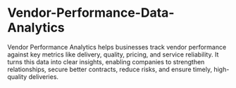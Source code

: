# Vendor-Performance-Data-Analytics
Vendor Performance Analytics helps businesses track vendor performance against key metrics like delivery, quality, pricing, and service reliability. It turns this data into clear insights, enabling companies to strengthen relationships, secure better contracts, reduce risks, and ensure timely, high-quality deliveries.
